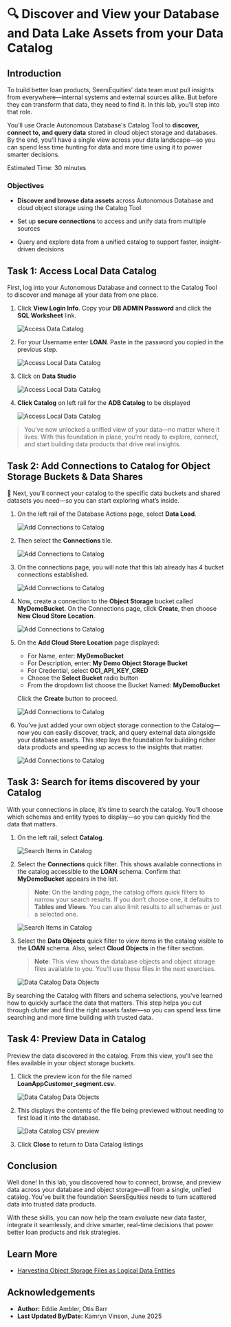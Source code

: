# 🔍 Discover and View your Database and Data Lake Assets from your Data Catalog

## Introduction

To build better loan products, SeersEquities’ data team must pull insights from everywhere—internal systems and external sources alike. But before they can transform that data, they need to find it. In this lab, you’ll step into that role. 

You’ll use Oracle Autonomous Database's Catalog Tool to **discover, connect to, and query data** stored in cloud object storage and databases. By the end, you’ll have a single view across your data landscape—so you can spend less time hunting for data and more time using it to power smarter decisions.

Estimated Time: 30 minutes

### Objectives

* **Discover and browse data assets** across Autonomous Database and cloud object storage using the Catalog Tool

* Set up **secure connections** to access and unify data from multiple sources

* Query and explore data from a unified catalog to support faster, insight-driven decisions

## Task 1: Access Local Data Catalog

First, log into your Autonomous Database and connect to the Catalog Tool to discover and manage all your data from one place.

1. Click **View Login Info**. Copy your **DB ADMIN Password** and click the **SQL Worksheet** link.

    ![Access Data Catalog](./images/start-demo.png "Access Local Data Catalog")  

2. For your Username enter **LOAN**. Paste in the password you copied in the previous step.

    ![Access Local Data Catalog](./images/sql-sign-in.png "Access Local Data Catalog")  

6. Click on **Data Studio**

    ![Access Local Data Catalog](./images/access-local-data-catalog-3.png "Access Local Data Catalog")  

7. **Click Catalog** on left rail for the **ADB Catalog** to be displayed

    ![Access Local Data Catalog](./images/access-local-data-catalog-4.png "Access Local Data Catalog")  

>You’ve now unlocked a unified view of your data—no matter where it lives. With this foundation in place, you’re ready to explore, connect, and start building data products that drive real insights.

## Task 2: Add Connections to Catalog for Object Storage Buckets & Data Shares  

🚀 Next, you’ll connect your catalog to the specific data buckets and shared datasets you need—so you can start exploring what’s inside.

1. On the left rail of the Database Actions page, select **Data Load**.  

    ![Add Connections to Catalog](./images/select-data-load.png "Add Connections to Catalog")  

2. Then select the **Connections** tile.  

    ![Add Connections to Catalog](./images/add-connections-to-catalog-1.png "Add Connections to Catalog")  

3. On the connections page, you will note that this lab already has 4 bucket connections established.  

    ![Add Connections to Catalog](./images/add-connections-to-catalog-2.png "Add Connections to Catalog")  

4. Now, create a connection to the **Object Storage** bucket called **MyDemoBucket**. On the Connections page, click **Create**, then choose **New Cloud Store Location**.

    ![Add Connections to Catalog](./images/add-connections-to-catalog-3.png "Add Connections to Catalog")  

5. On the **Add Cloud Store Location** page displayed:

    - For Name, enter: **MyDemoBucket**
    - For Description, enter: **My Demo Object Storage Bucket**
    - For Credential, select **OCI\_API\_KEY_CRED**
    - Choose the **Select Bucket** radio button
    - From the dropdown list choose the Bucket Named: **MyDemoBucket**

   Click the **Create** button to proceed.

    ![Add Connections to Catalog](./images/add-connections-to-catalog-5.png "Add Connections to Catalog")  

6. You’ve just added your own object storage connection to the Catalog—now you can easily discover, track, and query external data alongside your database assets. This step lays the foundation for building richer data products and speeding up access to the insights that matter.

    ![Add Connections to Catalog](./images/add-connections-to-catalog-6.png "Add Connections to Catalog")  

## Task 3: Search for items discovered by your Catalog  

With your connections in place, it’s time to search the catalog. You’ll choose which schemas and entity types to display—so you can quickly find the data that matters.

1. On the left rail, select **Catalog**.  

    ![Search Items in Catalog](./images/search-items-in-catalog-1.png "Search Items in Catalog")  

2. Select the **Connections** quick filter. This shows available connections in the catalog accessible to the **LOAN** schema. Confirm that **MyDemoBucket** appears in the list.

    >**Note**: On the landing page, the catalog offers quick filters to narrow your search results. If you don’t choose one, it defaults to **Tables and Views**. You can also limit results to all schemas or just a selected one.

    ![Search Items in Catalog](./images/search-items-in-catalog-2.png "Search Items in Catalog")  

3. Select the **Data Objects** quick filter to view items in the catalog visible to the **LOAN** schema. Also, select **Cloud Objects** in the filter section.

    >**Note**: This view shows the database objects and object storage files available to you. You’ll use these files in the next exercises.

    ![Data Catalog Data Objects](./images/data-catalog-data-objects.png "Data Catalog Data Objects")

By searching the Catalog with filters and schema selections, you’ve learned how to quickly surface the data that matters. This step helps you cut through clutter and find the right assets faster—so you can spend less time searching and more time building with trusted data.

## Task 4: Preview Data in Catalog  

Preview the data discovered in the catalog. From this view, you’ll see the files available in your object storage buckets.

1. Click the preview icon for the file named **LoanAppCustomer_segment.csv**.  

    ![Data Catalog Data Objects](./images/preview-icon.png "Data Catalog Data Objects")  

2. This displays the contents of the file being previewed without needing to first load it into the database.  

    ![Data Catalog CSV preview](./images/data-catalog-csv-preview.png "Data Catalog CSV Preview")  

3. Click **Close** to return to Data Catalog listings  


## Conclusion

Well done! In this lab, you discovered how to connect, browse, and preview data across your database and object storage—all from a single, unified catalog. You’ve built the foundation SeersEquities needs to turn scattered data into trusted data products.

With these skills, you can now help the team evaluate new data faster, integrate it seamlessly, and drive smarter, real-time decisions that power better loan products and risk strategies.

## Learn More

* [Harvesting Object Storage Files as Logical Data Entities](https://docs.oracle.com/en-us/iaas/data-catalog/using/logical-entities.htm)

## Acknowledgements

* **Author:** Eddie Ambler, Otis Barr
* **Last Updated By/Date:** Kamryn Vinson, June 2025